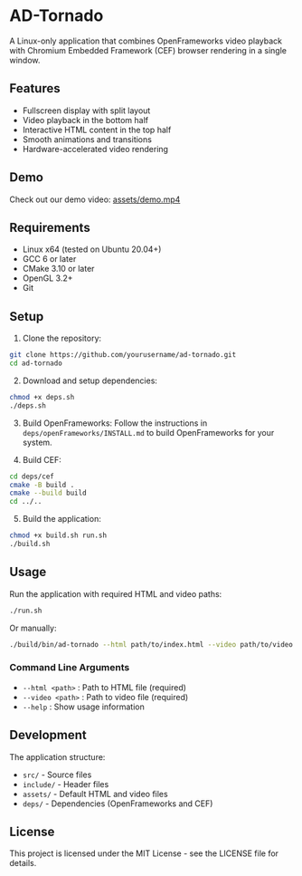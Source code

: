 # AD-Tornado

A Linux-only application that combines OpenFrameworks video playback with Chromium Embedded Framework (CEF) browser rendering in a single window.

## Features

- Fullscreen display with split layout
- Video playback in the bottom half
- Interactive HTML content in the top half
- Smooth animations and transitions
- Hardware-accelerated video rendering

## Demo

Check out our demo video: [assets/demo.mp4](assets/demo.mp4)

## Requirements

- Linux x64 (tested on Ubuntu 20.04+)
- GCC 6 or later
- CMake 3.10 or later
- OpenGL 3.2+
- Git

## Setup

1. Clone the repository:

```bash
git clone https://github.com/yourusername/ad-tornado.git
cd ad-tornado
```

2. Download and setup dependencies:

```bash
chmod +x deps.sh
./deps.sh
```

3. Build OpenFrameworks:
   Follow the instructions in `deps/openFrameworks/INSTALL.md` to build OpenFrameworks for your system.

4. Build CEF:

```bash
cd deps/cef
cmake -B build .
cmake --build build
cd ../..
```

5. Build the application:

```bash
chmod +x build.sh run.sh
./build.sh
```

## Usage

Run the application with required HTML and video paths:

```bash
./run.sh
```

Or manually:

```bash
./build/bin/ad-tornado --html path/to/index.html --video path/to/video.mp4
```

### Command Line Arguments

- `--html <path>` : Path to HTML file (required)
- `--video <path>` : Path to video file (required)
- `--help` : Show usage information

## Development

The application structure:

- `src/` - Source files
- `include/` - Header files
- `assets/` - Default HTML and video files
- `deps/` - Dependencies (OpenFrameworks and CEF)

## License

This project is licensed under the MIT License - see the LICENSE file for details.
